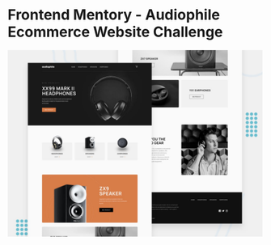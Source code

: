 # Frontend Mentory - Audiophile Ecommerce Website Challenge

![Design preview for the result summary coding challenge](./preview.jpg)